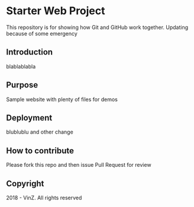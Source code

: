 # Starter Web Project

This repository is for showing how Git and GitHub work together.
Updating because of some emergency

## Introduction

blablablabla

## Purpose

Sample website with plenty of files for demos

## Deployment

blublublu and other change

## How to contribute

Please fork this repo and then issue Pull Request for review

## Copyright

2018 - VinZ. All rights reserved